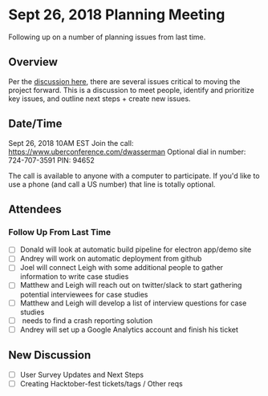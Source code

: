 # Sept 26, 2018 Planning Meeting
Following up on a number of planning issues from last time.

## Overview
Per the [discussion here](https://github.com/orgs/HospitalRun/teams/core-maintainers), there are several issues critical to moving the project forward. This is a discussion to meet people, identify and prioritize key issues, and outline next steps + create new issues.

## Date/Time
Sept 26, 2018 10AM EST
Join the call: https://www.uberconference.com/dwasserman
Optional dial in number: 724-707-3591
PIN: 94652

The call is available to anyone with a computer to participate. If you'd like to use a phone (and call a US number) that line is totally optional.

## Attendees

### Follow Up From Last Time
- [ ] Donald will look at automatic build pipeline for electron app/demo site
- [ ] Andrey will work on automatic deployment from github
- [ ] Joel will connect Leigh with some additional people to gather information to write case studies
- [ ] Matthew and Leigh will reach out on twitter/slack to start gathering potential interviewees for case studies
- [ ] Matthew and Leigh will develop a list of interview questions for case studies
- [ ] <someone> needs to find a crash reporting solution
- [ ] Andrey will set up a Google Analytics account and finish his ticket

## New Discussion
- [ ] User Survey Updates and Next Steps
- [ ] Creating Hacktober-fest tickets/tags / Other reqs
